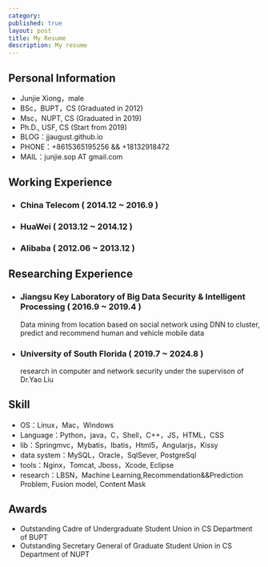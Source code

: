 ```yaml
---
category: 
published: true
layout: post
title: My Resume
description: My resume
---
```


Personal Information
---
- Junjie Xiong，male
- BSc，BUPT，CS (Graduated in 2012)
- Msc，NUPT, CS (Graduated in 2019)
- Ph.D., USF, CS (Start from 2019)
- BLOG：jjaugust.github.io
- PHONE：+8615365195256 && +18132918472
- MAIL：junjie.sop AT gmail.com


Working Experience
---
- ### China Telecom ( 2014.12 ~ 2016.9 )
- ### HuaWei ( 2013.12 ~ 2014.12 )
- ### Alibaba ( 2012.06 ~ 2013.12 )


Researching Experience
---
- ### Jiangsu Key Laboratory of Big Data Security & Intelligent Processing ( 2016.9 ~ 2019.4 )
    Data mining from location based on social network
    using DNN to cluster, predict and recommend human and vehicle mobile data
- ### University of South Florida ( 2019.7 ~ 2024.8 )
    research in computer and network security under the supervison of Dr.Yao Liu

Skill
---
- OS：Linux，Mac，Windows
- Language：Python，java，C，Shell，C++，JS，HTML，CSS
- lib：Springmvc，Mybatis，Ibatis，Html5，Angularjs，Kissy
- data system：MySQL，Oracle，SqlSever, PostgreSql
- tools：Nginx，Tomcat, Jboss，Xcode, Eclipse
- research：LBSN，Machine Learning,Recommendation&&Prediction Problem, Fusion model, Content Mask

Awards
---
- Outstanding Cadre of Undergraduate Student Union in CS Department of BUPT
- Outstanding Secretary General of Graduate Student Union in CS Department of NUPT



